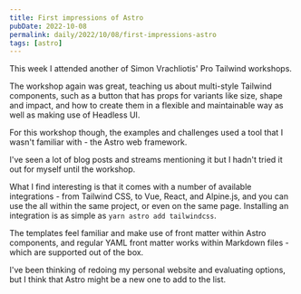 ```yaml
---
title: First impressions of Astro
pubDate: 2022-10-08
permalink: daily/2022/10/08/first-impressions-astro
tags: [astro]
---
```


This week I attended another of Simon Vrachliotis' Pro Tailwind workshops.

The workshop again was great, teaching us about multi-style Tailwind components, such as a button that has props for variants like size, shape and impact, and how to create them in a flexible and maintainable way as well as making use of Headless UI.

For this workshop though, the examples and challenges used a tool that I wasn't familiar with - the Astro web framework.

I've seen a lot of blog posts and streams mentioning it but I hadn't tried it out for myself until the workshop.

What I find interesting is that it comes with a number of available integrations - from Tailwind CSS, to Vue, React, and Alpine.js, and you can use the all within the same project, or even on the same page. Installing an integration is as simple as `yarn astro add tailwindcss`.

The templates feel familiar and make use of front matter within Astro components, and regular YAML front matter works within Markdown files - which are supported out of the box.

I've been thinking of redoing my personal website and evaluating options, but I think that Astro might be a new one to add to the list.
